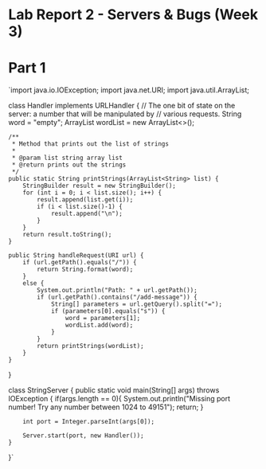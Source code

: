 # **Lab Report 2 - Servers & Bugs (Week 3)**

# **Part 1**
`import java.io.IOException;
import java.net.URI;
import java.util.ArrayList;

class Handler implements URLHandler {
    // The one bit of state on the server: a number that will be manipulated by
    // various requests.
    String word = "empty";
    ArrayList<String> wordList = new ArrayList<>();

    /**
     * Method that prints out the list of strings
     * 
     * @param list string array list
     * @return prints out the strings
     */
    public static String printStrings(ArrayList<String> list) {
        StringBuilder result = new StringBuilder();
        for (int i = 0; i < list.size(); i++) {
            result.append(list.get(i));
            if (i < list.size()-1) {
                result.append("\n");
            }
        }
        return result.toString();
    }

    public String handleRequest(URI url) {
        if (url.getPath().equals("/")) {
            return String.format(word);
        }
        else {
            System.out.println("Path: " + url.getPath());
            if (url.getPath().contains("/add-message")) {
                String[] parameters = url.getQuery().split("=");
                if (parameters[0].equals("s")) {
                    word = parameters[1];
                    wordList.add(word);
                }
            }
            return printStrings(wordList);
        }
    }
}

class StringServer {
    public static void main(String[] args) throws IOException {
        if(args.length == 0){
            System.out.println("Missing port number! Try any number between 1024 to 49151");
            return;
        }

        int port = Integer.parseInt(args[0]);

        Server.start(port, new Handler());
    }
}`
